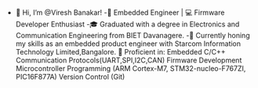 - 👋 Hi, I’m @Viresh Banakar!
-🔌 Embedded Engineer | 💻 Firmware Developer Enthusiast
-🎓 Graduated with a degree in Electronics and Communication Engineering from BIET Davanagere.
-💼 Currently honing my skills as an embedded product engineer with Starcom Information Technology Limited,Bangalore.
🔧 Proficient in:
 Embedded C/C++
 Communication Protocols(UART,SPI,I2C,CAN)
 Firmware Development
 Microcontroller Programming (ARM Cortex-M7, STM32-nucleo-F767ZI, PIC16F877A)
 Version Control (Git)


<!---
Viresh Banakar/Viresh Banakar is a ✨ special ✨ repository because its `README.md` (this file) appears on your GitHub profile.
You can click the Preview link to take a look at your changes.
--->
